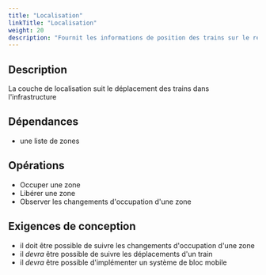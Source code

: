 ```yaml
---
title: "Localisation"
linkTitle: "Localisation"
weight: 20
description: "Fournit les informations de position des trains sur le réseau"
---
```


## Description

La couche de localisation suit le déplacement des trains dans l'infrastructure

## Dépendances

- une liste de zones

## Opérations

- Occuper une zone
- Libérer une zone
- Observer les changements d'occupation d'une zone

## Exigences de conception

- il doit être possible de suivre les changements d'occupation d'une zone
- il _devra_ être possible de suivre les déplacements d'un train
- il _devra_ être possible d'implémenter un système de bloc mobile